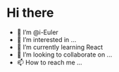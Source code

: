 # Hi there

- 👋 I’m @i-Euler
- 👀 I’m interested in ...
- 🌱 I’m currently learning React
- 💞️ I’m looking to collaborate on ...
- 📫 How to reach me ...

<!---
i-Euler/i-Euler is a ✨ special ✨ repository because its `README.md` (this file) appears on your GitHub profile.
You can click the Preview link to take a look at your changes.
--->
